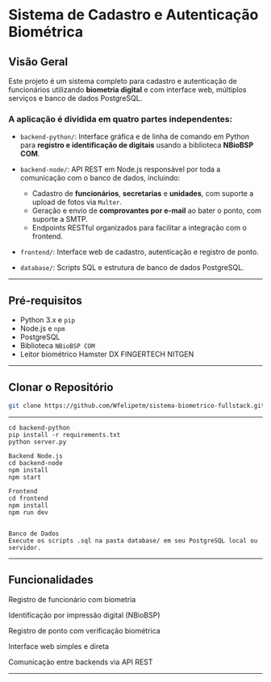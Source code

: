 # Sistema de Cadastro e Autenticação Biométrica

## Visão Geral

Este projeto é um sistema completo para cadastro e autenticação de funcionários utilizando **biometria digital** e com interface web, múltiplos serviços e banco de dados PostgreSQL. 

### A aplicação é dividida em quatro partes independentes:



- `backend-python/`: Interface gráfica e de linha de comando em Python para **registro e identificação de digitais** usando a biblioteca **NBioBSP COM**.
  
- `backend-node/`: API REST em Node.js responsável por toda a comunicação com o banco de dados, incluindo:
  
  - Cadastro de **funcionários**, **secretarias** e **unidades**, com suporte a upload de fotos via `Multer`.
  - Geração e envio de **comprovantes por e-mail** ao bater o ponto, com suporte a SMTP.
  - Endpoints RESTful organizados para facilitar a integração com o frontend.


- `frontend/`: Interface web de cadastro, autenticação e registro de ponto.

- `database/`: Scripts SQL e estrutura de banco de dados PostgreSQL.

---

## Pré-requisitos

- Python 3.x e `pip`
- Node.js e `npm`
- PostgreSQL
- Biblioteca `NBioBSP COM` 
- Leitor biométrico Hamster DX FINGERTECH NITGEN

---

## Clonar o Repositório

```bash
git clone https://github.com/Wfelipetm/sistema-biometrico-fullstack.git
```

---


```
cd backend-python
pip install -r requirements.txt
python server.py  

```

```
Backend Node.js
cd backend-node
npm install
npm start
```

```
Frontend
cd frontend
npm install
npm run dev
```
```

Banco de Dados
Execute os scripts .sql na pasta database/ em seu PostgreSQL local ou servidor.

```
------
Funcionalidades
-----
Registro de funcionário com biometria

Identificação por impressão digital (NBioBSP)

Registro de ponto com verificação biométrica

Interface web simples e direta

Comunicação entre backends via API REST


------








